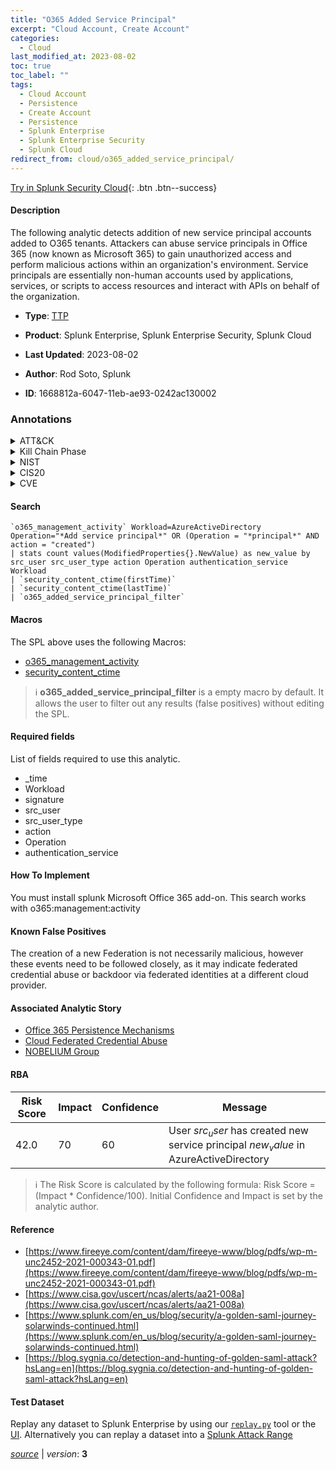 ```yaml
---
title: "O365 Added Service Principal"
excerpt: "Cloud Account, Create Account"
categories:
  - Cloud
last_modified_at: 2023-08-02
toc: true
toc_label: ""
tags:
  - Cloud Account
  - Persistence
  - Create Account
  - Persistence
  - Splunk Enterprise
  - Splunk Enterprise Security
  - Splunk Cloud
redirect_from: cloud/o365_added_service_principal/
---
```




[Try in Splunk Security Cloud](https://www.splunk.com/en_us/cyber-security.html){: .btn .btn--success}

#### Description

The following analytic detects addition of new service principal accounts added to O365 tenants. Attackers can abuse service principals in Office 365 (now known as Microsoft 365) to gain unauthorized access and perform malicious actions within an organization&#39;s environment. Service principals are essentially non-human accounts used by applications, services, or scripts to access resources and interact with APIs on behalf of the organization.

- **Type**: [TTP](https://github.com/splunk/security_content/wiki/Detection-Analytic-Types)
- **Product**: Splunk Enterprise, Splunk Enterprise Security, Splunk Cloud

- **Last Updated**: 2023-08-02
- **Author**: Rod Soto, Splunk
- **ID**: 1668812a-6047-11eb-ae93-0242ac130002

### Annotations
<details>
  <summary>ATT&CK</summary>

<div markdown="1">

#### [ATT&CK](https://attack.mitre.org/)

| ID          | Technique   | Tactic         |
| ----------- | ----------- |--------------- |
| [T1136.003](https://attack.mitre.org/techniques/T1136/003/) | Cloud Account | Persistence |

| [T1136](https://attack.mitre.org/techniques/T1136/) | Create Account | Persistence |

</div>
</details>


<details>
  <summary>Kill Chain Phase</summary>

<div markdown="1">

* Installation


</div>
</details>


<details>
  <summary>NIST</summary>

<div markdown="1">

* DE.CM



</div>
</details>

<details>
  <summary>CIS20</summary>

<div markdown="1">

* CIS 10



</div>
</details>

<details>
  <summary>CVE</summary>

<div markdown="1">


</div>
</details>


#### Search

```
`o365_management_activity` Workload=AzureActiveDirectory Operation="*Add service principal*" OR (Operation = "*principal*" AND action = "created") 
| stats count values(ModifiedProperties{}.NewValue) as new_value by src_user src_user_type action Operation authentication_service Workload 
| `security_content_ctime(firstTime)` 
| `security_content_ctime(lastTime)` 
| `o365_added_service_principal_filter`
```

#### Macros
The SPL above uses the following Macros:
* [o365_management_activity](https://github.com/splunk/security_content/blob/develop/macros/o365_management_activity.yml)
* [security_content_ctime](https://github.com/splunk/security_content/blob/develop/macros/security_content_ctime.yml)

> :information_source:
> **o365_added_service_principal_filter** is a empty macro by default. It allows the user to filter out any results (false positives) without editing the SPL.



#### Required fields
List of fields required to use this analytic.
* _time
* Workload
* signature
* src_user
* src_user_type
* action
* Operation
* authentication_service



#### How To Implement
You must install splunk Microsoft Office 365 add-on. This search works with o365:management:activity
#### Known False Positives
The creation of a new Federation is not necessarily malicious, however these events need to be followed closely, as it may indicate federated credential abuse or backdoor via federated identities at a different cloud provider.

#### Associated Analytic Story
* [Office 365 Persistence Mechanisms](/stories/office_365_persistence_mechanisms)
* [Cloud Federated Credential Abuse](/stories/cloud_federated_credential_abuse)
* [NOBELIUM Group](/stories/nobelium_group)




#### RBA

| Risk Score  | Impact      | Confidence   | Message      |
| ----------- | ----------- |--------------|--------------|
| 42.0 | 70 | 60 | User $src_user$ has created new service principal $new_value$ in AzureActiveDirectory |


> :information_source:
> The Risk Score is calculated by the following formula: Risk Score = (Impact * Confidence/100). Initial Confidence and Impact is set by the analytic author.


#### Reference

* [https://www.fireeye.com/content/dam/fireeye-www/blog/pdfs/wp-m-unc2452-2021-000343-01.pdf](https://www.fireeye.com/content/dam/fireeye-www/blog/pdfs/wp-m-unc2452-2021-000343-01.pdf)
* [https://www.cisa.gov/uscert/ncas/alerts/aa21-008a](https://www.cisa.gov/uscert/ncas/alerts/aa21-008a)
* [https://www.splunk.com/en_us/blog/security/a-golden-saml-journey-solarwinds-continued.html](https://www.splunk.com/en_us/blog/security/a-golden-saml-journey-solarwinds-continued.html)
* [https://blog.sygnia.co/detection-and-hunting-of-golden-saml-attack?hsLang=en](https://blog.sygnia.co/detection-and-hunting-of-golden-saml-attack?hsLang=en)



#### Test Dataset
Replay any dataset to Splunk Enterprise by using our [`replay.py`](https://github.com/splunk/attack_data#using-replaypy) tool or the [UI](https://github.com/splunk/attack_data#using-ui).
Alternatively you can replay a dataset into a [Splunk Attack Range](https://github.com/splunk/attack_range#replay-dumps-into-attack-range-splunk-server)




[*source*](https://github.com/splunk/security_content/tree/develop/detections/cloud/o365_added_service_principal.yml) \| *version*: **3**